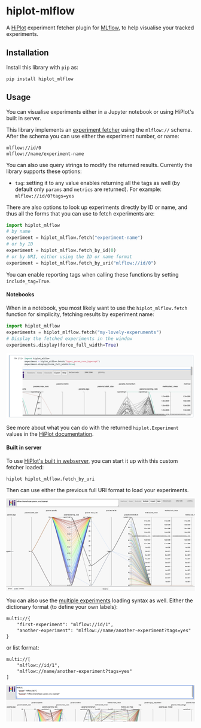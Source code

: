 # hiplot-mlflow

A  [HiPlot](https://facebookresearch.github.io/hiplot/index.html) experiment fetcher plugin
for [MLflow](https://mlflow.org/), to help visualise your tracked experiments.

## Installation

Install this library with `pip` as:

```Shell
pip install hiplot_mlflow
```

## Usage

You can visualise experiments either in a Jupyter notebook or using HiPlot's built in server.

This library implements an [experiment fetcher](https://facebookresearch.github.io/hiplot/tuto_webserver.html#experiments-uri)
using the `mlflow://` schema. After the schema you can use either the experiment number, or name:

```text
mlflow://id/0
mlflow://name/experiment-name
```

You can also use query strings to modify the returned results. Currently the library
supports these options:

* `tag`: setting it to any value enables returning all the tags as well (by
  default only `params` and `metrics` are returned). For example: `mlflow://id/0?tags=yes`

There are also options to look up experiments directly by ID or name, and thus all
the forms that you can use to fetch experiments are:

```Python
import hiplot_mlflow
# by name
experiment = hiplot_mlflow.fetch("experiment-name")
# or by ID
experiment = hiplot_mlflow.fetch_by_id(0)
# or by URI, either using the ID or name format
experiment = hiplot_mlflow.fetch_by_uri("mlflow://id/0")
```

You can enable reporting tags when calling these functions by
setting `include_tag=True`.

#### Notebooks

When in a notebook, you most likely want to use the `hiplot_mlflow.fetch`
function for simplicity, fetching results by experiment name:

```Python
import hiplot_mlflow
experiments = hiplot_mlflow.fetch("my-lovely-experuments")
# Display the fetched experiments in the window
experiments.display(force_full_width=True)
```

![Loading HiPlot in a notebook](images/notebook_name.png)

See more about what you can do with the returned `hiplot.Experiment` values in the
[HiPlot documentation](https://facebookresearch.github.io/hiplot/experiment_settings.html).

#### Built in server

To use [HiPlot's built in webserver](https://facebookresearch.github.io/hiplot/tuto_webserver.html),
you can start it up with this custom fetcher loaded:

```Shell
hiplot hiplot_mlflow.fetch_by_uri
```

Then can use either the previous full URI format to load your experiments.

![Loading HiPlot server with experiment name](images/server_name.png)

You can also use the [multiple experiments](https://facebookresearch.github.io/hiplot/tuto_webserver.html#compare-multiple-experiments)
loading syntax as well. Either the dictionary format (to define your own labels):

```text
multi://{
    "first-experiment": "mlflow://id/1",
    "another-experiment": "mlflow://name/another-experiment?tags=yes"
}
```

or list format:

```text
multi://[
    "mlflow://id/1",
    "mlflow://name/another-experiment?tags=yes"
]
```

![Multiple experiments in HiPlot server](images/server_multi.png)

